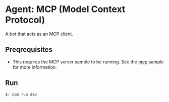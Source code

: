# Agent: MCP (Model Context Protocol)

A bot that acts as an MCP client.

## Preqrequisites

- This requires the MCP server sample to be running. See the [mcp](../mcp) sample for more information.

## Run

```bash
$: npm run dev
```
